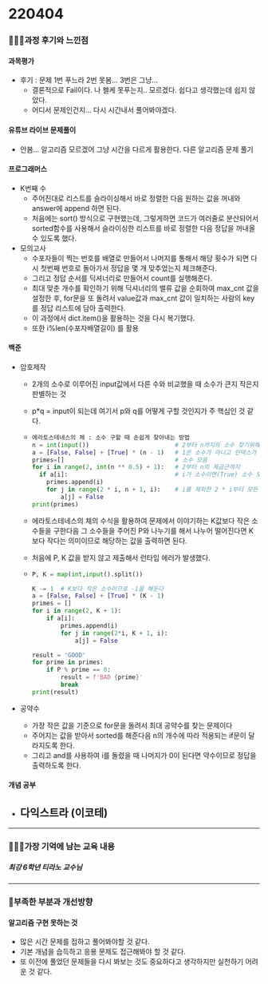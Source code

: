 # 220404

### 👨🏼‍🏫과정 후기와 느낀점

#### 과목평가

- 후기 : 문제 1번 푸느라 2번 못봄... 3번은 그냥... 
  - 결론적으로 Fail이다. 나 왤케 못푸는지.. 모르겠다. 쉽다고 생각했는데 쉽지 않았다.
  - 어디서 문제인건지... 다시 시간내서 풀어봐야겠다.



#### 유튜브 라이브 문제풀이

- 안봄... 알고리즘 모르겠어 그냥 시간을 다르게 활용한다. 다른 알고리즘 문제 풀기



#### 프로그래머스

- K번째 수
  - 주어진대로 리스트를 슬라이싱해서 바로 정렬한 다음 원하는 값을 꺼내와 answer에 append 하면 된다.
  - 처음에는 sort() 방식으로 구현했는데, 그렇게하면 코드가 여러줄로 분산되어서 sorted함수를 사용해서 슬라이싱한 리스트를 바로 정렬한 다음 정답을 꺼내올 수 있도록 했다.
- 모의고사
  - 수포자들이 찍는 번호를 배열로 만들어서 나머지를 통해서 해당 횟수가 되면 다시 첫번째 번호로 돌아가서 정답을 몇 개 맞추었는지 체크해준다.
  - 그리고 정답 순서를 딕셔너리로 만들어서 count를 실행해준다.
  - 최대 맞춘 개수를 확인하기 위해 딕셔너리의 밸류 값을 순회하여 max_cnt 값을 설정한 후, for문을 또 돌려서 value값과 max_cnt 값이 일치하는 사람의 key를 정답 리스트에 담아 출력한다.
  - 이 과정에서 dict.item()을 활용하는 것을 다시 복기했다.
  - 또한 i%len(수포자배열길이) 를 활용




#### 백준

- 암호제작

  - 2개의 소수로 이루어진 input값에서 다른 수와 비교했을 때 소수가 큰지 작은지 판별하는 것

  - p*q = input이 되는데 여기서 p와 q를 어떻게 구할 것인지가 주 핵심인 것 같다.

  - ```python
    에라토스테네스의 체 : 소수 구할 때 손쉽게 찾아내는 방법
    n = int(input())                        # 2부터 n까지의 소수 찾기위해 n 입력
    a = [False, False] + [True] * (n - 1)   # 1은 소수가 아니고 인덱스가 수를 의미하기 위해 원소는 n + 1개
    primes=[]                               # 소수 모음
    for i in range(2, int(n ** 0.5) + 1):   # 2부터 n의 제곱근까지
      if a[i]:                              # i가 소수이면(True) 소수 모음에 추가
        primes.append(i)
        for j in range(2 * i, n + 1, i):    # i를 제외한 2 * i부터 모든 배수 지움
            a[j] = False
    print(primes)
    ```

  - 에라토스테네스의 체의 수식을 활용하여 문제에서 이야기하는 K값보다 작은 소수들을 구한다음 그 소수들을 주어진 P와 나누기를 해서 나누어 떨어진다면 K보다 작다는 의미이므로 해당하는 값을 출력하면 된다.

  - 처음에 P, K 값을 받지 않고 제출해서 런타임 에러가 발생했다.

  - ``` python
    P, K = map(int,input().split())
    
    K -= 1  # K보다 작은 소수이므로 -1을 해둔다
    a = [False, False] + [True] * (K - 1)
    primes = []
    for i in range(2, K + 1):
        if a[i]:
            primes.append(i)
            for j in range(2*i, K + 1, i):
                a[j] = False
    
    result = 'GOOD'
    for prime in primes:
        if P % prime == 0:
            result = f'BAD {prime}'
            break
    print(result)
    ```

- 공약수

  - 가장 작은 값을 기준으로 for문을 돌려서 최대 공약수를 찾는 문제이다
  - 주어지는 값을 받아서 sorted를 해준다음 n의 개수에 따라 적용되는 if문이 달라지도록 한다.
  - 그리고 and를 사용하여 i를 돌렸을 때 나머지가 0이 된다면 약수이므로 정답을 출력하도록 한다.



#### 개념 공부

- 다익스트라 (이코테)
  - 

---

### 💁🏼‍♂️가장 기억에 남는 교육 내용

##### 최강 6학년 티라노 교수님

---

### 💫부족한 부분과 개선방향

#### 알고리즘 구현 못하는 것

- 많은 시간 문제를 접하고 풀어봐야할 것 같다.
- 기본 개념을 습득하고 응용 문제도 접근해봐야 할 것 같다.
- 또 이전에 풀었던 문제들을 다시 봐보는 것도 중요하다고 생각하지만 실천하기 어려운 것 같다.
